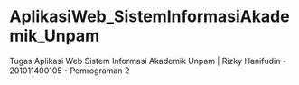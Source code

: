 # AplikasiWeb_SistemInformasiAkademik_Unpam
Tugas Aplikasi Web Sistem Informasi Akademik Unpam | Rizky Hanifudin - 201011400105 - Pemrograman 2
